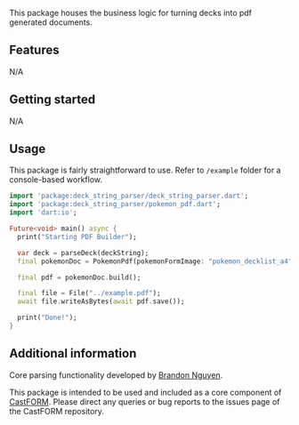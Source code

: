 This package houses the business logic for turning decks into pdf generated documents.

## Features

N/A

## Getting started

N/A

## Usage

This package is fairly straightforward to use. Refer to `/example` folder for a console-based workflow.

```dart
import 'package:deck_string_parser/deck_string_parser.dart';
import 'package:deck_string_parser/pokemon_pdf.dart';
import 'dart:io';

Future<void> main() async {
  print("Starting PDF Builder");

  var deck = parseDeck(deckString);
  final pokemonDoc = PokemonPdf(pokemonFormImage: "pokemon_decklist_a4", deck: deck);

  final pdf = pokemonDoc.build();

  final file = File("../example.pdf");
  await file.writeAsBytes(await pdf.save());

  print("Done!");
}
```

## Additional information

Core parsing functionality developed by [Brandon Nguyen](https://github.com/Bratah123).

This package is intended to be used and included as a core component
of [CastFORM](https://github.com/BAA-Studios/CastFORM). Please direct any queries or bug reports to the issues page of
the CastFORM repository.
